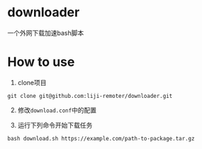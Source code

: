 # downloader
一个外网下载加速bash脚本

# How to use

1. clone项目
```
git clone git@github.com:liji-remoter/downloader.git
```

2. 修改`download.conf`中的配置

3. 运行下列命令开始下载任务

```
bash download.sh https://example.com/path-to-package.tar.gz
```
